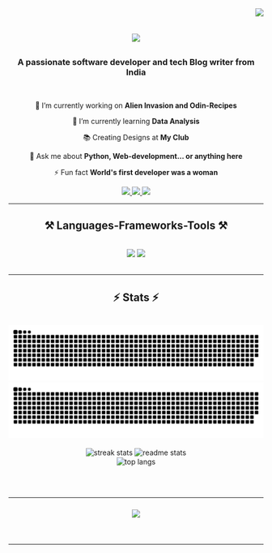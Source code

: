
<img align="right" src="https://visitor-badge.laobi.icu/badge?page_id=SankalpYaduvanshi.SankalpYaduvanshi" />

<h1 align="center">
    <img src="https://readme-typing-svg.herokuapp.com/?font=Righteous&size=35&center=true&vCenter=true&width=500&height=70&duration=4000&lines=Hi+There!+👋;+I'm+Sankalp+Yaduvanshi!;" />
</h1>

<h3 align="center">A passionate software developer and tech Blog writer from India</h3>

<br/>

<div align="center">
 
 🔭 I’m currently working on **Alien Invasion and Odin-Recipes**
 
 🌱 I’m currently learning **Data Analysis**

 📚 Creating Designs at **My Club**

 💬 Ask me about **Python, Web-development... or anything here**

 ⚡ Fun fact **World's first developer was a woman**
 
 </div>
 
<div align="center"> 
  <a href="mailto:SankalpYaduvanshi@icloud.com">
    <img src="https://img.shields.io/badge/Gmail-333333?style=for-the-badge&logo=gmail&logoColor=red" />
  </a>
  <a href="https://linkedin.com/in/sankalp-yaduvanshi-395745298" target="_blank">
    <img src="https://img.shields.io/badge/LinkedIn-0077B5?style=for-the-badge&logo=linkedin&logoColor=white" target="_blank" />
  </a>
  <a href="https://github.com/SankalpYaduvanshi" target="_blank">
     <img src="https://img.shields.io/badge/Portfolio-FF5722?style=for-the-badge&logo=todoist&logoColor=white" target="_blank" />
  </a>
</div>

 <hr/>
 
<h2 align="center">⚒️ Languages-Frameworks-Tools ⚒️</h2>
<br/>
<div align="center">
    <img src="https://skillicons.dev/icons?i=react,html,css,vscode,github,git" />
    <img src="https://skillicons.dev/icons?i=nodejs,python,javascript,express,mongodb,java,nextjs,mysql,c/c++,bash,arduino" /><br>
</div>

<br/>
<hr/>

<h2 align="center">⚡ Stats ⚡</h2>
<br>
<div align="center">
<img  src="https://raw.githubusercontent.com/SankalpYaduvanshi/SankalpYaduvanshi/output/github-contribution-grid-snake-dark.svg#gh-dark-mode-only" alt="GitHub Contribution Grid Snake Animation Dark Mode"/>
<img  src="https://raw.githubusercontent.com/SankalpYaduvanshi/SankalpYaduvanshi/output/github-contribution-grid-snake.svg#gh-light-mode-only" alt="GitHub Contribution Grid Snake Animation Light Mode"/>
</div>
<br>
<div align=center>
  <img width=390 src="https://github-readme-streak-stats-SankalpYaduvanshi.vercel.app/?user=SankalpYaduvanshi&count_private=true&theme=react&border_radius=10" alt="streak stats"/>
  <img width=390 src="https://github-readme-stats-SankalpYaduvanshi.vercel.app/api?username=SankalpYaduvanshi&count_private=true&show_icons=true&theme=react&rank_icon=github&border_radius=10" alt="readme stats" />
  <br/>
  <img width=325 align="center" src="https://github-readme-stats-SankalpYaduvanshi.vercel.app/api/top-langs/?username=SankalpYaduvanshi&hide=HTML&langs_count=8&layout=compact&theme=react&border_radius=10&size_weight=0.5&count_weight=0.5&exclude_repo=github-readme-stats" alt="top langs" />
</div>

<br/><br/>
<hr/>


<h3 align="center">
    <img src="https://readme-typing-svg.herokuapp.com/?font=Righteous&size=25&center=true&vCenter=true&width=500&height=70&duration=4000&lines=Thanks+for+visiting!+✌️;+Shoot+me+a+message+on+Linkedin!;I'm+always+down+to+collab+:)">
</h3>

<br/>
<hr/>
